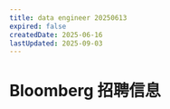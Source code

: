 ```yaml
---
title: data engineer 20250613
expired: false
createdDate: 2025-06-16
lastUpdated: 2025-09-03
---
```


# Bloomberg 招聘信息

<JobPostingTable job-posting-json-path="bloomberg/data/data-engineer-20250613.json" />
